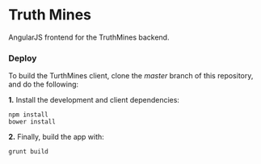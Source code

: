 Truth Mines
===========

AngularJS frontend for the TruthMines backend.

### Deploy
To build the TurthMines client, clone the *master* branch of this repository, and do the following:
	
**1.** Install the development and client dependencies:
```
npm install
bower install
```
	
**2.** Finally, build the app with:
```
grunt build
```
